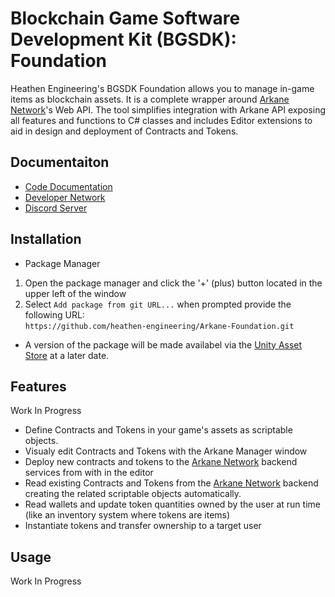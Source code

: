 # Blockchain Game Software Development Kit (BGSDK): Foundation

Heathen Engineering's BGSDK Foundation allows you to manage in-game items as blockchain assets. It is a complete wrapper around [Arkane Network](https://arkane.network/)'s Web API. The tool simplifies integration with Arkane API exposing all features and functions to C# classes and includes Editor extensions to aid in design and deployment of Contracts and Tokens.

## Documentaiton
* [Code Documentation](https://heathen-engineering.github.io/Arkane-Documentation/annotated.html)
* [Developer Network](https://heathen-engineering.mn.co/discovery)
* [Discord Server](https://discord.gg/6X3xrRc)

## Installation
* Package Manager
1) Open the package manager and click the '+' (plus) button located in the upper left of the window
2) Select `Add package from git URL...` when prompted provide the following URL:  
`https://github.com/heathen-engineering/Arkane-Foundation.git`  

* A version of the package will be made availabel via the [Unity Asset Store](http://comingSoon) at a later date.  

## Features
Work In Progress

* Define Contracts and Tokens in your game's assets as scriptable objects.
* Visualy edit Contracts and Tokens with the Arkane Manager window
* Deploy new contracts and tokens to the [Arkane Network](https://arkane.network/) backend services from with in the editor
* Read existing Contracts and Tokens from the [Arkane Network](https://arkane.network/) backend creating the related scriptable objects automatically.
* Read wallets and update token quantities owned by the user at run time (like an inventory system where tokens are items)
* Instantiate tokens and transfer ownership to a target user

## Usage
Work In Progress

